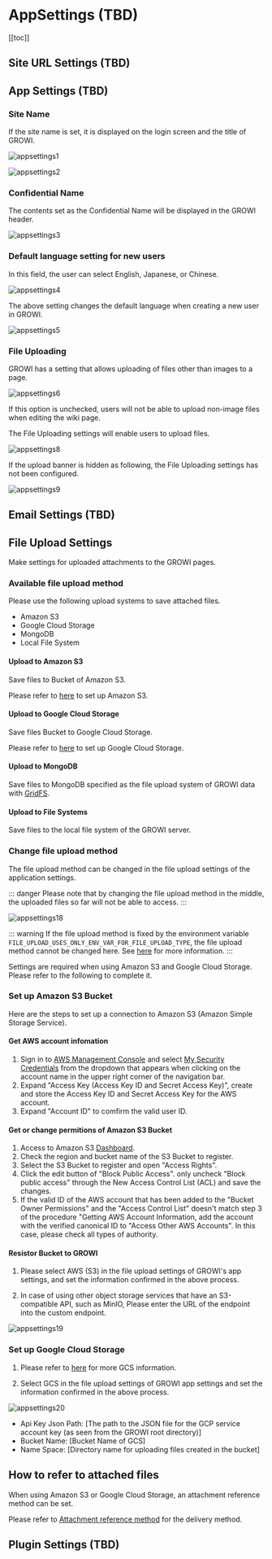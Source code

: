 # AppSettings (TBD)

[[toc]]

## Site URL Settings (TBD)

## App Settings (TBD)

### Site Name

If the site name is set, it is displayed on the login screen and the title of GROWI.

![appsettings1](./images/appsettings1.png)

![appsettings2](./images/appsettings2.png)

### Confidential Name

The contents set as the Confidential Name will be displayed in the GROWI header.

![appsettings3](./images/appsettings3.png)

### Default language setting for new users

In this field, the user can select English, Japanese, or Chinese.

![appsettings4](./images/appsettings4.png)

The above setting changes the default language when creating a new user in GROWI.

![appsettings5](./images/appsettings5.png)


### File Uploading

GROWI has a setting that allows uploading of files other than images to a page.

![appsettings6](./images/appsettings6.png)

If this option is unchecked, users will not be able to upload non-image files when editing the wiki page.

The File Uploading settings will enable users to upload files.

![appsettings8](./images/appsettings8.png)

If the upload banner is hidden as following, the File Uploading settings has not been configured.

![appsettings9](./images/appsettings9.png)

## Email Settings (TBD)

## File Upload Settings

Make settings for uploaded attachments to the GROWI pages.

### Available file upload method

Please use the following upload systems to save attached files.

- Amazon S3
- Google Cloud Storage
- MongoDB
- Local File System

#### Upload to Amazon S3

Save files to Bucket of Amazon S3.

Please refer to [here](../management-cookbook/app-settings.html#get-aws-account-infomation) to set up Amazon S3.

#### Upload to Google Cloud Storage

Save files Bucket to Google Cloud Storage.

Please refer to [here](../management-cookbook/app-settings.html#set-up-google-cloud-storage) to set up Google Cloud Storage.

#### Upload to MongoDB

Save files to MongoDB specified as the file upload system of GROWI data with
 [GridFS](<https://docs.mongodb.com/manual/core/gridfs/>).

#### Upload to File Systems

Save files to the local file system of the GROWI server.

### Change file upload method

The file upload method can be changed in the file upload settings of the application settings.

::: danger
Please note that by changing the file upload method in the middle,
 the uploaded files so far will not be able to access.
:::

![appsettings18](./images/appsettings18.png)

::: warning
If the file upload method is fixed by the environment variable
 `FILE_UPLOAD_USES_ONLY_ENV_VAR_FOR_FILE_UPLOAD_TYPE`, the file upload method cannot be changed here.
  See [here](../admin-cookbook/attachment) for more information.
:::

Settings are required when using Amazon S3 and Google Cloud Storage.
 Please refer to the following to complete it.

### Set up Amazon S3 Bucket

Here are the steps to set up a connection to Amazon S3 (Amazon Simple Storage Service).

#### Get AWS account infomation

1. Sign in to [AWS Management Console](https://aws.amazon.com/console/) and
 select [My Security Credentials](https://console.aws.amazon.com/iam/home?#/security_credentials)
from the dropdown that appears when clicking on the account name in the upper right corner of the navigation bar.
2. Expand "Access Key (Access Key ID and Secret Access Key)",
 create and store the Access Key ID and Secret Access Key for the AWS account.
3. Expand "Account ID" to comfirm the valid user ID.

#### Get or change permitions of Amazon S3 Bucket

1. Access to Amazon S3 [Dashboard](https://s3.console.aws.amazon.com/s3).
2. Check the region and bucket name of the S3 Bucket to register.
3. Select the S3 Bucket to register and open "Access Rights".
4. Click the edit button of "Block Public Access".
only uncheck "Block public access" through the New Access Control List (ACL) and save the changes.
5. If the valid ID of the AWS account that has been added to the "Bucket Owner Permissions" and the "Access Control List" doesn't match step 3 of the procedure "Getting AWS Account Information,
 add the account with the verified canonical ID to "Access Other AWS Accounts".
 In this case, please check all types of authority.

#### Resistor Bucket to GROWI

1. Please select AWS (S3) in the file upload settings of GROWI's app settings,
 and set the information confirmed in the above process.

2. In case of using other object storage services that have an S3-compatible API, such as MinIO,
Please enter the URL of the endpoint into the custom endpoint.

![appsettings19](./images/appsettings19.png)

### Set up Google Cloud Storage

1. Please refer to [here](https://cloud.google.com/iam/docs/creating-managing-service-account-keys)
for more GCS information.

2. Select GCS in the file upload settings of GROWI app settings and set the information confirmed in the above process.

![appsettings20](./images/appsettings20.png)

- Api Key Json Path: [The path to the JSON file for the GCP service account key (as seen from the GROWI root directory)]
- Bucket Name: [Bucket Name of GCS]
- Name Space: [Directory name for uploading files created in the bucket]

## How to refer to attached files

When using Amazon S3 or Google Cloud Storage, an attachment reference method can be set.

Please refer to [Attachment reference method](../admin-cookbook/attachment.html#how-to-refer-to-attached-files) for the delivery method.

## Plugin Settings (TBD)

